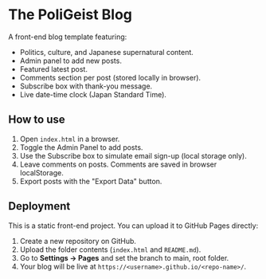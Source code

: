 # The PoliGeist Blog

A front-end blog template featuring:

- Politics, culture, and Japanese supernatural content.
- Admin panel to add new posts.
- Featured latest post.
- Comments section per post (stored locally in browser).
- Subscribe box with thank-you message.
- Live date-time clock (Japan Standard Time).

## How to use

1. Open `index.html` in a browser.
2. Toggle the Admin Panel to add posts.
3. Use the Subscribe box to simulate email sign-up (local storage only).
4. Leave comments on posts. Comments are saved in browser localStorage.
5. Export posts with the "Export Data" button.

## Deployment

This is a static front-end project. You can upload it to GitHub Pages directly:

1. Create a new repository on GitHub.
2. Upload the folder contents (`index.html` and `README.md`).
3. Go to **Settings → Pages** and set the branch to main, root folder.
4. Your blog will be live at `https://<username>.github.io/<repo-name>/`.
